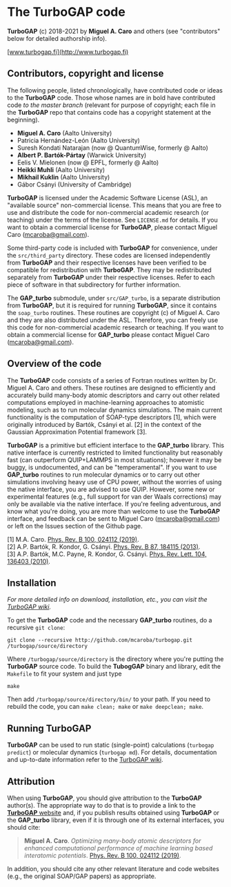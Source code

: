 # The TurboGAP code

**TurboGAP** (c) 2018-2021 by **Miguel A. Caro** and others (see "contributors" below
for detailed authorship info).

[www.turbogap.fi](http://www.turbogap.fi)

## Contributors, copyright and license

The following people, listed chronologically, have contributed code or ideas to the **TurboGAP**
code. Those whose names are in bold have contributed code *to the master branch* (relevant for
purpose of copyright; each file in the **TurboGAP** repo that contains code has a copyright
statement at the beginning).

* **Miguel A. Caro** (Aalto University)
* Patricia Hernández-León (Aalto University)
* Suresh Kondati Natarajan (now @ QuantumWise, formerly @ Aalto)
* **Albert P. Bartók-Pártay** (Warwick University)
* Eelis V. Mielonen (now @ EPFL, formerly @ Aalto)
* **Heikki Muhli** (Aalto University)
* **Mikhail Kuklin** (Aalto University)
* Gábor Csányi (University of Cambridge)

**TurboGAP** is licensed under the Academic Software License (ASL), an "available source"
non-commercial license. This means that you are free to use and distribute the code for
non-commercial academic research (or teaching) under the terms of the license. See
`LICENSE.md` for details. If you want to obtain a commercial license for **TurboGAP**, please
contact Miguel Caro (mcaroba@gmail.com).

Some third-party code is included with **TurboGAP** for convenience, under the
`src/third_party` directory. These codes are licensed independently from **TurboGAP** and their
respective licenses have been verified to be compatible for redistribution with **TurboGAP**.
They may be redistributed separately from **TurboGAP** under their respective licenses.
Refer to each piece of software in that subdirectory for further information.

The **GAP_turbo** submodule, under `src/GAP_turbo`, is a separate distribution from
**TurboGAP**, but it is required
for running **TurboGAP**, since it contains the `soap_turbo` routines. These routines are
copyright (c) of Miguel A. Caro and they are also distributed under the ASL. Therefore, you
can freely use this code for non-commercial academic research or teaching. If you want to
obtain a commercial license for **GAP_turbo** please contact Miguel Caro (mcaroba@gmail.com).

## Overview of the code

The **TurboGAP** code consists of a series of Fortran routines written by Dr. Miguel A. Caro
and others. These routines are designed to efficiently and
accurately build many-body atomic descriptors and carry out other related computations
employed in machine-learning approaches to atomistic modeling, such as to run molecular
dynamics simulations. The main current functionality is the computation of SOAP-type
descriptors [1], which were originally introduced by Bartók, Csányi et al. [2] in the
context of the Gaussian Approximation Potential framework [3].

**TurboGAP** is a primitive but efficient interface to the **GAP_turbo** library.
This native interface is currently restricted to limited functionality but reasonably
fast (can outperform QUIP+LAMMPS in most situations); however it may be buggy, is
undocumented, and can be "temperamental". If you want to use
**GAP_turbo** routines to run molecular dynamics or to carry out other simulations involving
heavy use of CPU power, without the worries of using the native interface, you are advised to
use QUIP. However, some new or experimental features (e.g.,
full support for van der Waals corrections) may only be available via the native interface.
If you're feeling adventurous, and know what you're doing, you are more than welcome to
use the **TurboGAP** interface, and feedback can be sent to Miguel Caro (mcaroba@gmail.com)
or left on the Issues section of the Github page.

[1] M.A. Caro. [Phys. Rev. B 100, 024112
(2019)](https://journals.aps.org/prb/abstract/10.1103/PhysRevB.100.024112).  
[2] A.P. Bartók, R. Kondor, G. Csányi. [Phys. Rev. B 87, 184115
(2013)](https://journals.aps.org/prb/abstract/10.1103/PhysRevB.87.184115).  
[3] A.P. Bartók, M.C. Payne, R. Kondor, G. Csányi. [Phys. Rev. Lett. 104, 136403
(2010)](https://journals.aps.org/prl/abstract/10.1103/PhysRevLett.104.136403).

## Installation

*For more detailed info on download, installation, etc., you can visit the
[TurboGAP wiki](https://turbogap.fi/wiki/index.php/Installation).*

To get the **TurboGAP** code and the necessary **GAP_turbo** routines, do a recursive
`git clone`:

    git clone --recursive http://github.com/mcaroba/turbogap.git /turbogap/source/directory

Where `/turbogap/source/directory` is the directory where you're putting the **TurboGAP**
source code. To build the **TubogGAP** binary and library, edit the `Makefile` to fit
your system and just type

    make

Then add `/turbogap/source/directory/bin/` to your path. If you need to rebuild the code,
you can `make clean; make` or `make deepclean; make`.

## Running TurboGAP

**TurboGAP** can be used to run static (single-point) calculations (`turbogap predict`) or
molecular dynamics (`turbogap md`). For details, documentation and up-to-date information
refer to the [TurboGAP wiki](http://turbogap.fi).

## Attribution

When using **TurboGAP**, you should give attribution to the
**TurboGAP** author(s). The appropriate way to do that is to provide a link to the
[**TurboGAP** website](https://www.turbogap.fi) and, if you publish results obtained
using **TurboGAP** or the **GAP_turbo** library,
even if it is through one of its external interfaces, you should cite:

>**Miguel A. Caro**. *Optimizing many-body atomic descriptors for enhanced computational
>performance of machine learning based interatomic potentials*. [Phys. Rev. B 100, 024112
>(2019)](https://journals.aps.org/prb/abstract/10.1103/PhysRevB.100.024112).

In addition, you should cite any other relevant literature and code websites (e.g., the
original SOAP/GAP papers) as appropriate.
